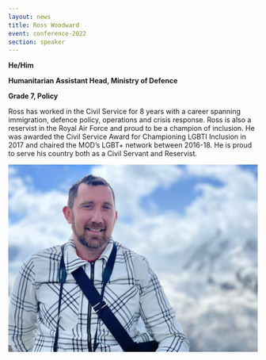 ```yaml
---
layout: news
title: Ross Woodward
event: conference-2022
section: speaker
---
```

**H﻿e/Him**

**Humanitarian Assistant Head, Ministry of Defence**

**G﻿rade 7, Policy**

Ross has worked in the Civil Service for 8 years with a career spanning immigration, defence policy, operations and crisis response. Ross is also a reservist in the Royal Air Force and proud to be a champion of inclusion. He was awarded the Civil Service Award for Championing LGBTI Inclusion in 2017 and chaired the MOD’s LGBT+ network between 2016-18. He is proud to serve his country both as a Civil Servant and Reservist.

![](/assets/images/uploads/ross_woodward.jpeg)